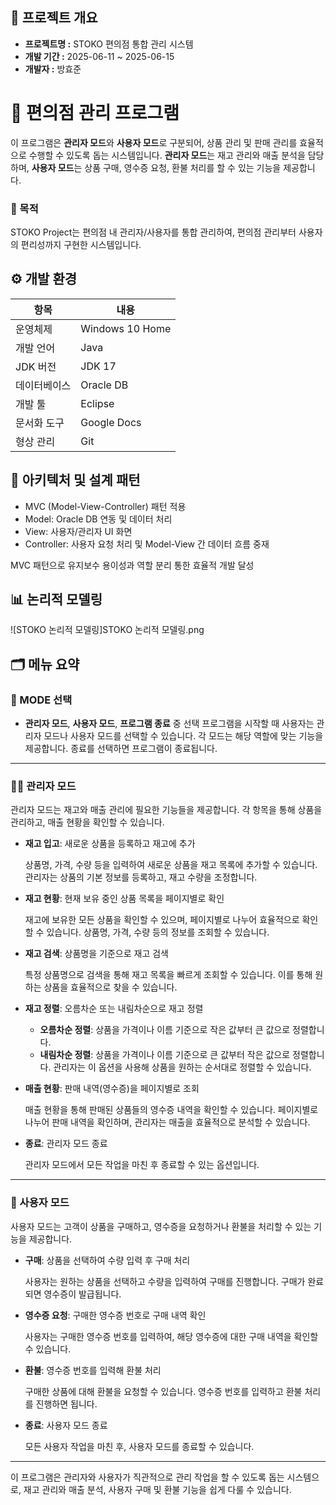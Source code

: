 ## 📌 프로젝트 개요

- **프로젝트명 :** STOKO 편의점 통합 관리 시스템
- **개발 기간 :** 2025-06-11 ~ 2025-06-15
- **개발자 :** 방효준

# 🛒 편의점 관리 프로그램

이 프로그램은 **관리자 모드**와 **사용자 모드**로 구분되어, 상품 관리 및 판매 관리를 효율적으로 수행할 수 있도록 돕는 시스템입니다. **관리자 모드**는 재고 관리와 매출 분석을 담당하며, **사용자 모드**는 상품 구매, 영수증 요청, 환불 처리를 할 수 있는 기능을 제공합니다.

### 🎯 목적

STOKO Project는 편의점 내 관리자/사용자를 통합 관리하여, 편의점 관리부터 사용자의 편리성까지 구현한 시스템입니다.

## ⚙️ 개발 환경

| 항목 | 내용 |
| --- | --- |
| 운영체제 | Windows 10 Home |
| 개발 언어 | Java |
| JDK 버전 | JDK 17 |
| 데이터베이스 | Oracle DB |
| 개발 툴 | Eclipse |
| 문서화 도구 | Google Docs |
| 형상 관리 | Git |

## 🧩 아키텍처 및 설계 패턴

- MVC (Model-View-Controller) 패턴 적용
- Model: Oracle DB 연동 및 데이터 처리
- View: 사용자/관리자 UI 화면
- Controller: 사용자 요청 처리 및 Model-View 간 데이터 흐름 중재

MVC 패턴으로 유지보수 용이성과 역할 분리 통한 효율적 개발 달성

## 📊 논리적 모델링
![STOKO 논리적 모델링]STOKO 논리적 모델링.png

## 🗂️ 메뉴 요약

### 🔧 MODE 선택

- **관리자 모드**, **사용자 모드**, **프로그램 종료** 중 선택
프로그램을 시작할 때 사용자는 관리자 모드나 사용자 모드를 선택할 수 있습니다. 각 모드는 해당 역할에 맞는 기능을 제공합니다. 종료를 선택하면 프로그램이 종료됩니다.

---

### 👨‍💼 관리자 모드

관리자 모드는 재고와 매출 관리에 필요한 기능들을 제공합니다. 각 항목을 통해 상품을 관리하고, 매출 현황을 확인할 수 있습니다.

- **재고 입고**: 새로운 상품을 등록하고 재고에 추가
    
    상품명, 가격, 수량 등을 입력하여 새로운 상품을 재고 목록에 추가할 수 있습니다. 관리자는 상품의 기본 정보를 등록하고, 재고 수량을 조정합니다.
    
- **재고 현황**: 현재 보유 중인 상품 목록을 페이지별로 확인
    
    재고에 보유한 모든 상품을 확인할 수 있으며, 페이지별로 나누어 효율적으로 확인할 수 있습니다. 상품명, 가격, 수량 등의 정보를 조회할 수 있습니다.
    
- **재고 검색**: 상품명을 기준으로 재고 검색
    
    특정 상품명으로 검색을 통해 재고 목록을 빠르게 조회할 수 있습니다. 이를 통해 원하는 상품을 효율적으로 찾을 수 있습니다.
    
- **재고 정렬**: 오름차순 또는 내림차순으로 재고 정렬
    - **오름차순 정렬**: 상품을 가격이나 이름 기준으로 작은 값부터 큰 값으로 정렬합니다.
    - **내림차순 정렬**: 상품을 가격이나 이름 기준으로 큰 값부터 작은 값으로 정렬합니다.
    관리자는 이 옵션을 사용해 상품을 원하는 순서대로 정렬할 수 있습니다.
- **매출 현황**: 판매 내역(영수증)을 페이지별로 조회
    
    매출 현황을 통해 판매된 상품들의 영수증 내역을 확인할 수 있습니다. 페이지별로 나누어 판매 내역을 확인하며, 관리자는 매출을 효율적으로 분석할 수 있습니다.
    
- **종료**: 관리자 모드 종료
    
    관리자 모드에서 모든 작업을 마친 후 종료할 수 있는 옵션입니다.
    

---

### 🛒 사용자 모드

사용자 모드는 고객이 상품을 구매하고, 영수증을 요청하거나 환불을 처리할 수 있는 기능을 제공합니다.

- **구매**: 상품을 선택하여 수량 입력 후 구매 처리
    
    사용자는 원하는 상품을 선택하고 수량을 입력하여 구매를 진행합니다. 구매가 완료되면 영수증이 발급됩니다.
    
- **영수증 요청**: 구매한 영수증 번호로 구매 내역 확인
    
    사용자는 구매한 영수증 번호를 입력하여, 해당 영수증에 대한 구매 내역을 확인할 수 있습니다.
    
- **환불**: 영수증 번호를 입력해 환불 처리
    
    구매한 상품에 대해 환불을 요청할 수 있습니다. 영수증 번호를 입력하고 환불 처리를 진행하면 됩니다.
    
- **종료**: 사용자 모드 종료
    
    모든 사용자 작업을 마친 후, 사용자 모드를 종료할 수 있습니다.

---

이 프로그램은 관리자와 사용자가 직관적으로 관리 작업을 할 수 있도록 돕는 시스템으로, 재고 관리와 매출 분석, 사용자 구매 및 환불 기능을 쉽게 다룰 수 있습니다.
